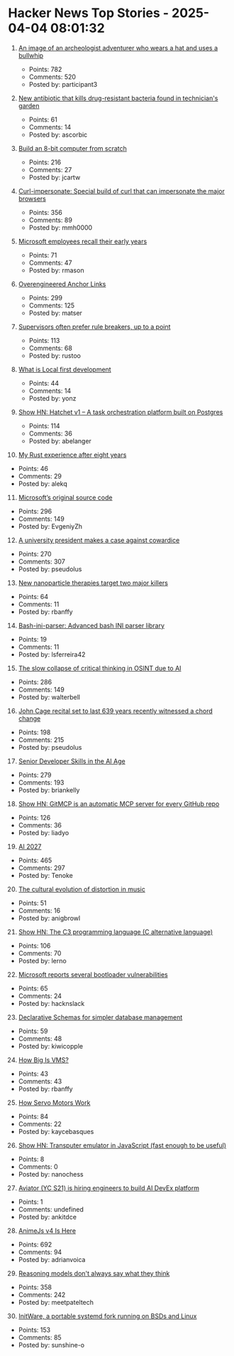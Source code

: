 # Hacker News Top Stories - 2025-04-04 08:01:32

1. [An image of an archeologist adventurer who wears a hat and uses a bullwhip](https://theaiunderwriter.substack.com/p/an-image-of-an-archeologist-adventurer)
   - Points: 782
   - Comments: 520
   - Posted by: participant3

2. [New antibiotic that kills drug-resistant bacteria found in technician's garden](https://www.nature.com/articles/d41586-025-00945-z)
   - Points: 61
   - Comments: 14
   - Posted by: ascorbic

3. [Build an 8-bit computer from scratch](https://eater.net/8bit/)
   - Points: 216
   - Comments: 27
   - Posted by: jcartw

4. [Curl-impersonate: Special build of curl that can impersonate the major browsers](https://github.com/lwthiker/curl-impersonate)
   - Points: 356
   - Comments: 89
   - Posted by: mmh0000

5. [Microsoft employees recall their early years](https://www.seattletimes.com/business/microsoft/microsoft-turns-50-4-employees-recall-their-early-years/)
   - Points: 71
   - Comments: 47
   - Posted by: rmason

6. [Overengineered Anchor Links](https://thirty-five.com/overengineered-anchoring)
   - Points: 299
   - Comments: 125
   - Posted by: matser

7. [Supervisors often prefer rule breakers, up to a point](https://journals.aom.org/doi/10.5465/amd.2022.0280.summary)
   - Points: 113
   - Comments: 68
   - Posted by: rustoo

8. [What is Local first development](https://alexop.dev/posts/what-is-local-first-web-development/)
   - Points: 44
   - Comments: 14
   - Posted by: yonz

9. [Show HN: Hatchet v1 – A task orchestration platform built on Postgres](https://github.com/hatchet-dev/hatchet)
   - Points: 114
   - Comments: 36
   - Posted by: abelanger

10. [My Rust experience after eight years](https://codecs.multimedia.cx/2025/03/my-rust-experience-after-eight-years/)
   - Points: 46
   - Comments: 29
   - Posted by: alekq

11. [Microsoft’s original source code](https://www.gatesnotes.com/home/home-page-topic/reader/microsoft-original-source-code)
   - Points: 296
   - Comments: 149
   - Posted by: EvgeniyZh

12. [A university president makes a case against cowardice](https://www.newyorker.com/news/q-and-a/a-university-president-makes-a-case-against-cowardice)
   - Points: 270
   - Comments: 307
   - Posted by: pseudolus

13. [New nanoparticle therapies target two major killers](https://www.science.org/content/article/new-nanoparticle-therapies-target-two-major-killers)
   - Points: 64
   - Comments: 11
   - Posted by: rbanffy

14. [Bash-ini-parser: Advanced bash INI parser library](https://github.com/lsferreira42/bash-ini-parser)
   - Points: 19
   - Comments: 11
   - Posted by: lsferreira42

15. [The slow collapse of critical thinking in OSINT due to AI](https://www.dutchosintguy.com/post/the-slow-collapse-of-critical-thinking-in-osint-due-to-ai)
   - Points: 286
   - Comments: 149
   - Posted by: walterbell

16. [John Cage recital set to last 639 years recently witnessed a chord change](https://www.spectator.co.uk/article/what-were-we-all-doing-here-my-600-mile-trip-to-hear-an-organ-play-a-d-natural/)
   - Points: 198
   - Comments: 215
   - Posted by: pseudolus

17. [Senior Developer Skills in the AI Age](https://manuel.kiessling.net/2025/03/31/how-seasoned-developers-can-achieve-great-results-with-ai-coding-agents/)
   - Points: 279
   - Comments: 193
   - Posted by: briankelly

18. [Show HN: GitMCP is an automatic MCP server for every GitHub repo](https://gitmcp.io/)
   - Points: 126
   - Comments: 36
   - Posted by: liadyo

19. [AI 2027](https://ai-2027.com/)
   - Points: 465
   - Comments: 297
   - Posted by: Tenoke

20. [The cultural evolution of distortion in music](https://royalsocietypublishing.org/doi/10.1098/rstb.2024.0014)
   - Points: 51
   - Comments: 16
   - Posted by: anigbrowl

21. [Show HN: The C3 programming language (C alternative language)](https://github.com/c3lang/c3c)
   - Points: 106
   - Comments: 70
   - Posted by: lerno

22. [Microsoft reports several bootloader vulnerabilities](https://www.microsoft.com/en-us/security/blog/2025/03/31/analyzing-open-source-bootloaders-finding-vulnerabilities-faster-with-ai/)
   - Points: 65
   - Comments: 24
   - Posted by: hacknslack

23. [Declarative Schemas for simpler database management](https://supabase.com/blog/declarative-schemas)
   - Points: 59
   - Comments: 48
   - Posted by: kiwicopple

24. [How Big Is VMS?](https://vmssoftware.com/resources/blog/2025-03-31-how-big-is-vms/)
   - Points: 43
   - Comments: 43
   - Posted by: rbanffy

25. [How Servo Motors Work](https://www.jameco.com/Jameco/workshop/Howitworks/how-servo-motors-work.html)
   - Points: 84
   - Comments: 22
   - Posted by: kaycebasques

26. [Show HN: Transputer emulator in JavaScript (fast enough to be useful)](https://nanochess.org/transputer_emulator.html)
   - Points: 8
   - Comments: 0
   - Posted by: nanochess

27. [Aviator (YC S21) is hiring engineers to build AI DevEx platform](https://www.ycombinator.com/companies/aviator/jobs)
   - Points: 1
   - Comments: undefined
   - Posted by: ankitdce

28. [AnimeJs v4 Is Here](https://animejs.com/)
   - Points: 692
   - Comments: 94
   - Posted by: adrianvoica

29. [Reasoning models don't always say what they think](https://www.anthropic.com/research/reasoning-models-dont-say-think)
   - Points: 358
   - Comments: 242
   - Posted by: meetpateltech

30. [InitWare, a portable systemd fork running on BSDs and Linux](https://github.com/InitWare/InitWare)
   - Points: 153
   - Comments: 85
   - Posted by: sunshine-o

